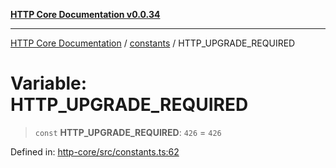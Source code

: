 [**HTTP Core Documentation v0.0.34**](../../README.md)

***

[HTTP Core Documentation](../../modules.md) / [constants](../README.md) / HTTP\_UPGRADE\_REQUIRED

# Variable: HTTP\_UPGRADE\_REQUIRED

> `const` **HTTP\_UPGRADE\_REQUIRED**: `426` = `426`

Defined in: [http-core/src/constants.ts:62](https://github.com/stonemjs/http-core/blob/fb38b6d1cb0bd2bb4e252ff611571ec3c006aa1e/src/constants.ts#L62)
